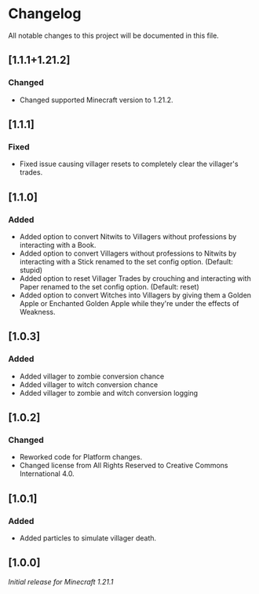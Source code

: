 # Changelog

All notable changes to this project will be documented in this file.

## [1.1.1+1.21.2]

### Changed

- Changed supported Minecraft version to 1.21.2.

## [1.1.1]

### Fixed

- Fixed issue causing villager resets to completely clear the villager's trades.

## [1.1.0]

### Added

- Added option to convert Nitwits to Villagers without professions by interacting with a Book.
- Added option to convert Villagers without professions to Nitwits by interacting with a Stick renamed to the set config option. (Default: stupid)
- Added option to reset Villager Trades by crouching and interacting with Paper renamed to the set config option. (Default: reset)
- Added option to convert Witches into Villagers by giving them a Golden Apple or Enchanted Golden Apple while they're under the effects of Weakness.

## [1.0.3]

### Added

- Added villager to zombie conversion chance
- Added villager to witch conversion chance
- Added villager to zombie and witch conversion logging

## [1.0.2]

### Changed

- Reworked code for Platform changes.
- Changed license from All Rights Reserved to Creative Commons International 4.0.

## [1.0.1]

### Added

- Added particles to simulate villager death.

## [1.0.0]

_Initial release for Minecraft 1.21.1_